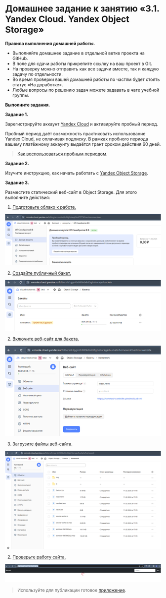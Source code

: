 # Домашнее задание к занятию «3.1. Yandex Cloud. Yandex Object Storage»

**Правила выполнения домашней работы.**
* Выполняйте домашнее задание в отдельной ветке проекта на GitHub.
* В поле для сдачи работы прикрепите ссылку на ваш проект в Git.
* На проверку можно отправить как все задачи вместе, так и каждую задачу по отдельности. 
* Во время проверки вашей домашней работы по частям будет стоять статус «На доработке».
* Любые вопросы по решению задач можете задавать в чате учебной группы.

**Выполните задания.**

**Задание 1.**

Зарегистрируйте аккаунт [Yandex Cloud](https://cloud.yandex.ru/) и активируйте пробный период.

Пробный период даёт возможность практиковать использование Yandex Cloud, не оплачивая подписку.
В рамках пробного периода вашему платёжному аккаунту выдаётся грант сроком действия 60 дней.

> [Как воспользоваться пробным периодом](https://cloud.yandex.ru/docs/free-trial/concepts/quickstart).

**Задание 2.**

Изучите инструкцию, как начать работать с [Yandex Object Storage](https://cloud.yandex.ru/docs/storage/quickstart).

**Задание 3.**

Разместите статический веб-сайт в Object Storage. Для этого выполните действия:

1. [Подготовьте облако к работе.](https://cloud.yandex.ru/docs/tutorials/web/static#before-you-begin)

![alt text](image-4.png)

2. [Создайте публичный бакет.](https://cloud.yandex.ru/docs/tutorials/web/static#create-public-bucket)

![alt text](image-1.png)

2. [Включите веб-сайт для бакета.](https://cloud.yandex.ru/docs/tutorials/web/static#turn-on-hosting)

![alt text](image-2.png)

3. [Загрузите файлы веб-сайта.](https://cloud.yandex.ru/docs/tutorials/web/static#upload-files)

![alt text](image.png)

2. [Проверьте работу сайта.](https://cloud.yandex.ru/docs/tutorials/web/static#test-site)

![alt text](image-3.png)

> Используйте для публикации готовое [приложение](app).
